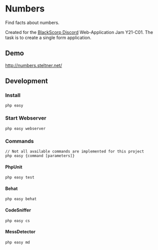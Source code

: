 # Numbers
Find facts about numbers.

Created for the [BlackScorp Discord](https://discord.com/invite/2XkVqdJ) Web-Application Jam Y21-C01.
The task is to create a single form application.

## Demo
http://numbers.steltner.net/

## Development

### Install
    php easy

### Start Webserver
    php easy webserver

### Commands
    // Not all available commands are implemented for this project
    php easy {command [parameters]}
    
#### PhpUnit
    php easy test
#### Behat
    php easy behat
#### CodeSniffer
    php easy cs
#### MessDetector
    php easy md
